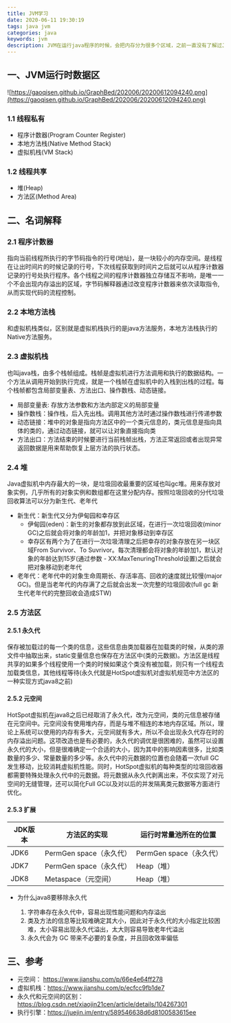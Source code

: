 ```yaml
---
title: JVM学习
date: 2020-06-11 19:30:19
tags: java jvm
categories: java
keywords: jvm
description: JVM在运行java程序的时候，会把内存分为很多个区域，之前一直没有了解过JVM，这次好好学习一下。
---
```


## 一、JVM运行时数据区

![https://gaoqisen.github.io/GraphBed/202006/20200612094240.png](https://gaoqisen.github.io/GraphBed/202006/20200612094240.png)

### 1.1 线程私有

- 程序计数器(Program Counter Register)
- 本地方法栈(Native Method Stack)
- 虚拟机栈(VM Stack)

### 1.2 线程共享

- 堆(Heap)
- 方法区(Method Area)

## 二、名词解释

### 2.1 程序计数器

指向当前线程所执行的字节码指令的行号(地址)，是一块较小的内存空间。是线程在让出时间片的时候记录的行号，下次线程获取到时间片之后就可以从程序计数器记录的行号处执行程序。各个线程之间的程序计数器独立存储互不影响，是唯一一个不会出现内存溢出的区域，字节码解释器通过改变程序计数器来依次读取指令,从而实现代码的流程控制。

### 2.2 本地方法栈

和虚拟机栈类似，区别就是虚拟机栈执行的是java方法服务，本地方法栈执行的Native方法服务。

### 2.3 虚拟机栈

也叫java栈，由多个栈帧组成。栈帧是虚拟机进行方法调用和执行的数据结构。一个方法从调用开始到执行完成，就是一个栈帧在虚拟机中的入栈到出栈的过程。每个栈帧都包含局部变量表、方法出口、操作数栈、动态链接。

- 局部变量表: 存放方法参数和方法内部定义的局部变量
- 操作数栈：操作栈，后入先出栈。调用其他方法时通过操作数栈进行传递参数
- 动态链接：堆中的对象是指向方法区中的一个类元信息的，类元信息是指向具体的类的，通过动态链接，就可以让对象直接指向类
- 方法出口：方法结束的时候要进行当前栈帧出栈，方法正常返回或者出现异常返回数据是用来帮助恢复上层方法的执行状态。

### 2.4 堆

Java虚拟机中内存最大的一块，是垃圾回收最重要的区域也叫gc堆。用来存放对象实例，几乎所有的对象实例和数组都在这里分配内存。按照垃圾回收的分代垃圾回收算法可以分为新生代、老年代

- 新生代：新生代又分为伊甸园和幸存区
    - 伊甸园(eden)：新生的对象都存放到此区域，在进行一次垃圾回收(minor GC)之后就会将对象的年龄加1，并把对象移动到幸存区
    - 幸存区有两个为了在进行一次垃圾清理之后把幸存的对象存放在另一块区域From Survivor、To Suvrivor。每次清理都会将对象的年龄加1，默认对象的年龄达到15岁(通过参数 - XX:MaxTenuringThreshold设置)之后就会把对象移动到老年代
- 老年代：老年代中的对象生命周期长、存活率高、回收的速度就比较慢(major GC)。但是当老年代的内存满了之后就会出发一次完整的垃圾回收(full gc 新生代老年代的完整回收会造成STW)

### 2.5 方法区

#### 2.5.1 永久代

保存被加载过的每一个类的信息，这些信息由类加载器在加载类的时候，从类的源文件中抽取出来，static变量信息也保存在方法区中(类的元数据)。方法区是线程共享的如果多个线程使用一个类的时候如果这个类没有被加载，则只有一个线程去加载类信息，其他线程等待(永久代就是HotSpot虚拟机对虚拟机规范中方法区的一种实现方式java8之前)

#### 2.5.2 元空间

HotSpot虚拟机在java8之后已经取消了永久代，改为元空间，类的元信息被存储在元空间中。元空间没有使用堆内存，而是与堆不相连的本地内存区域。所以，理论上系统可以使用的内存有多大，元空间就有多大，所以不会出现永久代存在时的内存溢出问题。这项改造也是有必要的，永久代的调优是很困难的，虽然可以设置永久代的大小，但是很难确定一个合适的大小，因为其中的影响因素很多，比如类数量的多少、常量数量的多少等。永久代中的元数据的位置也会随着一次full GC发生移动，比较消耗虚拟机性能。同时，HotSpot虚拟机的每种类型的垃圾回收器都需要特殊处理永久代中的元数据。将元数据从永久代剥离出来，不仅实现了对元空间的无缝管理，还可以简化Full GC以及对以后的并发隔离类元数据等方面进行优化。

#### 2.5.3 扩展

| JDK版本| 方法区的实现 | 运行时常量池所在的位置 |
| --- | --- | --- |
| JDK6 | PermGen space（永久代） | PermGen space（永久代）|
| JDK7 | PermGen space（永久代） | Heap（堆） |
| JDK8 | Metaspace（元空间） | Heap（堆） |

- 为什么java8要移除永久代

    1. 字符串存在永久代中，容易出现性能问题和内存溢出
    2. 类及方法的信息等比较难确定其大小，因此对于永久代的大小指定比较困难，太小容易出现永久代溢出，太大则容易导致老年代溢出
    3. 永久代会为 GC 带来不必要的复杂度，并且回收效率偏低

## 三、参考

- 元空间： https://www.jianshu.com/p/66e4e64ff278
- 虚拟机栈：https://www.jianshu.com/p/ecfcc9fb1de7
- 永久代和元空间的区别：https://blog.csdn.net/xiaojin21cen/article/details/104267301
- 执行引擎：https://juejin.im/entry/589546638d6d8100583615ee